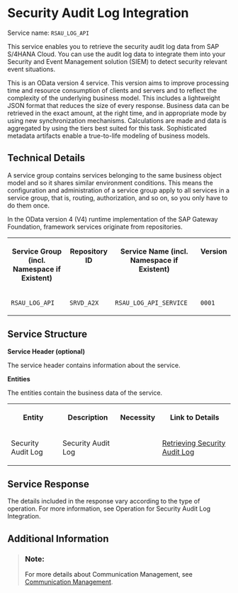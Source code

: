 <!-- loioca24a8adb8c9440a9e7246fb615c306b -->

# Security Audit Log Integration

Service name: `RSAU_LOG_API`

This service enables you to retrieve the security audit log data from SAP S/4HANA Cloud. You can use the audit log data to integrate them into your Security and Event Management solution \(SIEM\) to detect security relevant event situations.

This is an OData version 4 service. This version aims to improve processing time and resource consumption of clients and servers and to reflect the complexity of the underlying business model. This includes a lightweight JSON format that reduces the size of every response. Business data can be retrieved in the exact amount, at the right time, and in appropriate mode by using new synchronization mechanisms. Calculations are made and data is aggregated by using the tiers best suited for this task. Sophisticated metadata artifacts enable a true-to-life modeling of business models.



<a name="loioca24a8adb8c9440a9e7246fb615c306b__section_technical_details"/>

## Technical Details

A service group contains services belonging to the same business object model and so it shares similar environment conditions. This means the configuration and administration of a service group apply to all services in a service group, that is, routing, authorization, and so on, so you only have to do them once.

In the OData version 4 \(V4\) runtime implementation of the SAP Gateway Foundation, framework services originate from repositories.


<table>
<tr>
<th valign="top">

Service Group \(incl. Namespace if Existent\)



</th>
<th valign="top">

Repository ID



</th>
<th valign="top">

Service Name \(incl. Namespace if Existent\)



</th>
<th valign="top">

Version



</th>
</tr>
<tr>
<td valign="top">

 `RSAU_LOG_API` 



</td>
<td valign="top">

 `SRVD_A2X` 



</td>
<td valign="top">

 `RSAU_LOG_API_SERVICE` 



</td>
<td valign="top">

 `0001` 



</td>
</tr>
</table>



<a name="loioca24a8adb8c9440a9e7246fb615c306b__section_service_structure"/>

## Service Structure

**Service Header \(optional\)**

The service header contains information about the service.

**Entities**

The entities contain the business data of the service.

<a name="loioca24a8adb8c9440a9e7246fb615c306b__table_thq_y5d_5y"/>


<table>
<tr>
<th valign="top">

Entity



</th>
<th valign="top">

Description



</th>
<th valign="top">

Necessity



</th>
<th valign="top">

Link to Details



</th>
</tr>
<tr>
<td valign="top">

Security Audit Log



</td>
<td valign="top">

Security Audit Log



</td>
<td valign="top">

 



</td>
<td valign="top">

 [Retrieving Security Audit Log](retrieving-security-audit-log-ce39470.md) 



</td>
</tr>
</table>



<a name="loioca24a8adb8c9440a9e7246fb615c306b__section_service_response"/>

## Service Response

The details included in the response vary according to the type of operation. For more information, see Operation for Security Audit Log Integration.



<a name="loioca24a8adb8c9440a9e7246fb615c306b__section_additional_information"/>

## Additional Information

> ### Note:  
> For more details about Communication Management, see [Communication Management](communication-management-2e84a10.md).


